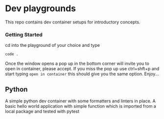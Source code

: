 # Dev playgrounds
This repo contains dev container setups for introductory concepts.
### Getting Started
cd into the playground of your choice and type
```bash
code .
```
Once the window opens a pop up in the bottom corner will invite you to open in container, please accept.
If you miss the pop up use ctrl+shft+p and start typing `open in container` this should give you the same
option.
Enjoy...
## Python
A simple python dev container with some formatters and linters in place.
A basic hello world application with simple function which is imported from a local package and tested with pytest